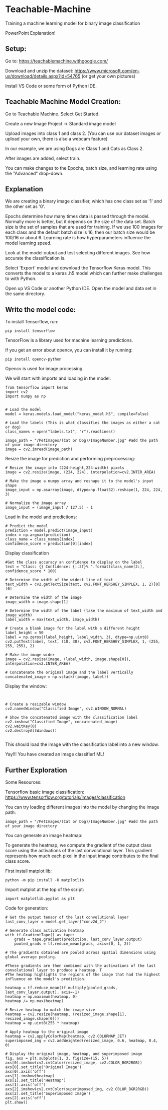 # Teachable-Machine


Training a machine learning model for binary image classification

PowerPoint Explanation!


## Setup:

Go to: https://teachablemachine.withgoogle.com/

Download and unzip the dataset: https://www.microsoft.com/en-us/download/details.aspx?id=54765 (or get your own pictures)

Install VS Code or some form of Python IDE. 

## Teachable Machine Model Creation:

Go to Teachable Machine. Select Get Started.

Create a new Image Project -> Standard image model

Upload images into class 1 and class 2. (You can use our dataset images or upload your own, there is also a webcam feature)

In our example, we are using Dogs are Class 1 and Cats as Class 2. 

After images are added, select train. 

You can make changes to the Epochs, batch size, and learning rate using the "Advanced" drop-down.

## Explanation 

We are creating a binary image classifier, which has one class set as '1' and the other set as '0'. 

Epochs determine how many times data is passed through the model. Normally more is better, but it depends on the size of the data set. Batch size is the set of samples that are used for training. 
If we use 100 images for each class and the default batch size is 16, then our batch size would be 100/16 or about 6. Learning rate is how hyperparameters influence the model learning speed. 


Look at the model output and test selecting different images. See how accurate the classification is. 

Select 'Export' model and download the Tensorflow Keras model. This converts the model to a keras .h5 model which can further make challenges to with Python. 

Open up VS Code or another Python IDE. Open the model and data set in the same directory. 


## Write the model code:

To install Tensorflow, run:

```
pip install tensorflow
```

TensorFlow is a library used for machine learning predictions. 


If you get an error about opencv, you can install it by running: 
```
pip install opencv-python
```
Opencv is used for image processing. 


We will start with imports and loading in the model:

```
from tensorflow import keras
import cv2
import numpy as np


# Load the model
model = keras.models.load_model("keras_model.h5", compile=False)

# Load the labels (This is what classifies the images as either a cat or dog)
class_names = open("labels.txt", "r").readlines()

image_path = "/PetImages/(Cat or Dog)/ImageNumber.jpg" #add the path of your image directory
image = cv2.imread(image_path)
```

Resize the image for prediction and performing preprocessing:

```
# Resize the image into (224-height,224-width) pixels
image = cv2.resize(image, (224, 224), interpolation=cv2.INTER_AREA)

# Make the image a numpy array and reshape it to the model's input shape
image_input = np.asarray(image, dtype=np.float32).reshape(1, 224, 224, 3)

# Normalize the image array
image_input = (image_input / 127.5) - 1
```

Load in the model and predictions: 

```
# Predict the model
prediction = model.predict(image_input)
index = np.argmax(prediction)
class_name = class_names[index]
confidence_score = prediction[0][index]
```
Display classification 

```
#Get the class accuracy an confidence to display on the label 
text = "Class: {} Confidence: {:.2f}% ".format(class_name[2:], confidence_score * 100)

# Determine the width of the widest line of text
text_width = cv2.getTextSize(text, cv2.FONT_HERSHEY_SIMPLEX, 1, 2)[0][0]

# Determine the width of the image
image_width = image.shape[1]

# Determine the width of the label (take the maximum of text_width and image_width)
label_width = max(text_width, image_width)

# Create a blank image for the label with a different height
label_height = 50
label = np.zeros((label_height, label_width, 3), dtype=np.uint8)
cv2.putText(label, text, (10, 30), cv2.FONT_HERSHEY_SIMPLEX, 1, (255, 255, 255), 2)

# Make the image wider
image = cv2.resize(image, (label_width, image.shape[0]), interpolation=cv2.INTER_AREA)

# Concatenate the original image and the label vertically
concatenated_image = np.vstack((image, label))
```

Display the window: 

```


# Create a resizable window
cv2.namedWindow("Classified Image", cv2.WINDOW_NORMAL)

# Show the concatenated image with the classification label
cv2.imshow("Classified Image", concatenated_image)
cv2.waitKey(0)
cv2.destroyAllWindows()


```
This should load the image with the classification label into a new window. 


Yay!!! You have created an image classifier! ML!

## Further Exploration 

Some Resources:

Tensorflow basic image classification: https://www.tensorflow.org/tutorials/images/classification


You can try loading different images into the model by changing the image path:

```
image_path = "/PetImages/(Cat or Dog)/ImageNumber.jpg" #add the path of your image directory
```

You can generate an image heatmap: 

To generate the heatmap, we compute the gradient of the output class score using the activations of the last convolutional layer. 
This gradient represents how much each pixel in the input image contributes to the final class score.

First install matplot lib:

```
python -m pip install -U matplotlib
```

Import matplot at the top of the script:

```
import matplotlib.pyplot as plt
```


Code for generation:

```
# Get the output tensor of the last convolutional layer
last_conv_layer = model.get_layer("conv2d_2")

# Generate class activation heatmap
with tf.GradientTape() as tape:
    grads = tape.gradient(prediction, last_conv_layer.output)
    pooled_grads = tf.reduce_mean(grads, axis=(0, 1, 2))

# The gradients obtained are pooled across spatial dimensions using global average pooling.

#These gradients are then combined with the activations of the last convolutional layer to produce a heatmap. T
#The heatmap highlights the regions of the image that had the highest influence on the model's prediction.

heatmap = tf.reduce_mean(tf.multiply(pooled_grads, last_conv_layer.output), axis=-1)
heatmap = np.maximum(heatmap, 0)
heatmap /= np.max(heatmap)

# Resize heatmap to match the image size
heatmap = cv2.resize(heatmap, (resized_image.shape[1], resized_image.shape[0]))
heatmap = np.uint8(255 * heatmap)

# Apply heatmap to the original image
heatmap = cv2.applyColorMap(heatmap, cv2.COLORMAP_JET)
superimposed_img = cv2.addWeighted(resized_image, 0.6, heatmap, 0.4, 0)

# Display the original image, heatmap, and superimposed image
fig, axs = plt.subplots(1, 3, figsize=(15, 5))
axs[0].imshow(cv2.cvtColor(resized_image, cv2.COLOR_BGR2RGB))
axs[0].set_title('Original Image')
axs[0].axis('off')
axs[1].imshow(heatmap)
axs[1].set_title('Heatmap')
axs[1].axis('off')
axs[2].imshow(cv2.cvtColor(superimposed_img, cv2.COLOR_BGR2RGB))
axs[2].set_title('Superimposed Image')
axs[2].axis('off')
plt.show()
```

